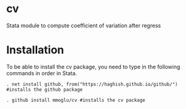 # cv
Stata module to compute coefficient of variation after regress

# Installation
To be able to install the cv package, you need to type in the following commands in order in Stata.
```
. net install github, from("https://haghish.github.io/github/") #installs the github package
```
```
. github install mmoglu/cv #installs the cv package
```


